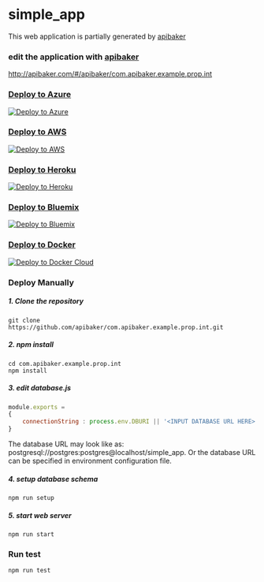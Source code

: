 
# simple_app
This web application is partially generated by [apibaker](http://apibaker.com) 

### edit the application with [apibaker](http://apibaker.com)
http://apibaker.com/#/apibaker/com.apibaker.example.prop.int

### [Deploy to Azure](https://azuredeploy.net/)
[![Deploy to Azure](http://azuredeploy.net/deploybutton.png)](https://azuredeploy.net/)

### [Deploy to AWS](https://azuredeploy.net/)
[![Deploy to AWS](https://s3.amazonaws.com/cloudformation-examples/cloudformation-launch-stack.png)](https://aws.amazon.com/)


### [Deploy to Heroku](https://heroku.com/deploy)
[![Deploy to Heroku](https://www.herokucdn.com/deploy/button.png)](https://heroku.com/deploy)

### [Deploy to Bluemix](https://bluemix.net/deploy?repository=YOUR_GIT_URL_HERE)
[![Deploy to Bluemix](https://bluemix.net/deploy/button.png)](https://bluemix.net/deploy?repository=YOUR_GIT_URL_HERE)

### [Deploy to Docker](https://cloud.docker.com/stack/deploy/)
[![Deploy to Docker Cloud](https://files.cloud.docker.com/images/deploy-to-dockercloud.svg)](https://cloud.docker.com/stack/deploy/)

### Deploy Manually

##### 1. Clone the repository
```shell
git clone https://github.com/apibaker/com.apibaker.example.prop.int.git
```

##### 2. npm install
```shell
cd com.apibaker.example.prop.int
npm install
```

##### 3. edit database.js
```javascript
module.exports = 
{
    connectionString : process.env.DBURI || '<INPUT DATABASE URL HERE>'
}
```
The database URL may look like as: postgresql://postgres:postgres@localhost/simple_app.
Or the database URL can be specified in environment configuration file.

##### 4. setup database schema
```shell
npm run setup
```

##### 5. start web server
```shell
npm run start
```

### Run test
```shell
npm run test
```

